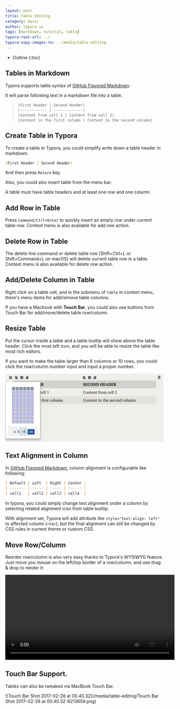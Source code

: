 ```yaml
---
layout: post
title: Table Editing
category: basic
author: typora.io
tags: [markdown, tutorial, table]
typora-root-url: ../
typora-copy-images-to: ../media/table-editing
---
```


* Outline
{:toc}
## Tables in Markdown

Typora supports table syntax of [GitHub Flavored Markdown](https://guides.github.com/features/mastering-markdown/):

It will parse following text in a markdown file into a table.

> ```gfm
> |First Header | Second Header|
> |------------ | -------------|
> |Content from cell 1 | Content from cell 2|
> |Content in the first column | Content in the second column|
> ```

## Create Table in Typora

To create a table in Typora, you could simplify write down a table header in markdown.

```markdown
|First Header | Second Header|
```

And then press `Return` key.

Also, you could also insert table from the menu bar.

A table must have table headers and at least one row and one column.

## Add Row in Table

Press `Command/Ctrl+Enter` to quickly insert an empty row under current table row. Context menu is also available for add row action.

## Delete Row in Table

The delete line command or delete table row (Shift+Ctrl+L or Shift+Command+L on macOS) will delete current table row in a table. Context menu is also available for delete row action.

## Add/Delete Column in Table

Right click on a table cell, and in the submenu of `table` in context menu, there's menu items for add/remove table columns.

If you have a Macbook with **Touch Bar**, you could also use buttons from Touch Bar for add/move/delete table row/column.

## Resize Table

Put the cursor inside a table and a table tooltip will show above the table header. Click the most left icon, and you will be able to resize the table like most rich editors.

If you want to make the table larger than 6 columns or 10 rows, you could click the row/column number input and input a proper number.

![Snip20170227_2](/media/table-editing/Snip20170227_2.png)

## Text Alignment in Column

In [GitHub Flavored Markdown](https://guides.github.com/features/mastering-markdown/), column alignment is configurable like following:

```markdown
| Default | Left  | Right | Center |
| ------- | :---- | ----: | :----: |
| cell1   | cell2 | cell3 | cell4  |
```

In typora, you could simply change text alignment under a column by selecting related alignment icon from table tooltip.

With alignment set, Typora will add attribute like `style="text-align: left"` to affected column (`<td>`), but the final alignment can still be changed by CSS rules in current theme or custom CSS.

## Move Row/Column

Reorder row/column is also very easy thanks to Typora's WYSIWYG feature. Just move you mouse on the left/top border of a row/column, and use drag & drop to render it:

<p style="text-align:center"><video src="/media/table-editing/move-row-col.mov" style="width:540px;" autoplay="autoplay" mute="mute" loop="loop"></video></p>

## Touch Bar Support.

Tables can also be tweaked via MacBook Touch Bar. 

![Touch Bar Shot 2017-02-28 at 00.40.32](/media/table-editing/Touch Bar Shot 2017-02-28 at 00.40.32-8213659.png)


